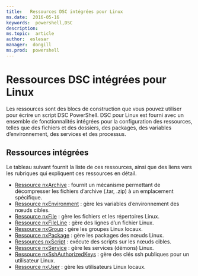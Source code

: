 ```yaml
---
title:   Ressources DSC intégrées pour Linux
ms.date:  2016-05-16
keywords:  powershell,DSC
description:  
ms.topic:  article
author:  eslesar
manager:  dongill
ms.prod:  powershell
---
```


# Ressources DSC intégrées pour Linux

Les ressources sont des blocs de construction que vous pouvez utiliser pour écrire un script DSC PowerShell. DSC pour Linux est fourni avec un ensemble de fonctionnalités intégrées pour la configuration des ressources, telles que des fichiers et des dossiers, des packages, des variables d’environnement, des services et des processus.

## Ressources intégrées 

Le tableau suivant fournit la liste de ces ressources, ainsi que des liens vers les rubriques qui expliquent ces ressources en détail.

* [Ressource nxArchive](lnxArchiveResource.md) : fournit un mécanisme permettant de décompresser les fichiers d’archive (.tar, .zip) à un emplacement spécifique.
* [Ressource nxEnvironment](lnxEnvironmentResource.md) : gère les variables d’environnement des nœuds cibles. 
* [Ressource nxFile](lnxFileResource.md) : gère les fichiers et les répertoires Linux. 
* [Ressource nxFileLine](lnxFileLineResource.md) : gère des lignes d’un fichier Linux. 
* [Ressource nxGroup](lnxGroupResource.md) : gère les groupes Linux locaux. 
* [Ressource nxPackage](lnxPackageResource.md) : gère les packages des nœuds Linux.
* [Ressources nxScript](lnxScriptResource.md) : exécute des scripts sur les nœuds cibles.
* [Ressource nxService](lnxServiceResource.md) : gère les services (démons) Linux.
* [Ressource nxSshAuthorizedKeys](lnxSshAuthorizedKeysResource.md) : gère des clés ssh publiques pour un utilisateur Linux. 
* [Ressource nxUser](lnxUserResource.md) : gère les utilisateurs Linux locaux. 
  


<!--HONumber=May16_HO3-->


